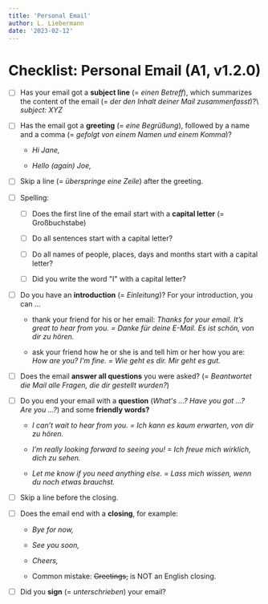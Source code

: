```yaml
---
title: 'Personal Email'
author: L. Liebermann
date: '2023-02-12'
---
```


# Checklist: Personal Email (A1, v1.2.0)

- [ ] Has your email got a **subject line** (= _einen Betreff_), which
summarizes the content of the email (= _der den Inhalt deiner Mail
zusammenfasst_)?\ _subject: XYZ_

- [ ] Has the email got a **greeting** (= _eine Begrüßung_), followed by a name
and a comma (= _gefolgt von einem Namen und einem Komma_)? 
  
     - _Hi Jane,_

     - _Hello (again) Joe,_

- [ ] Skip a line (_= überspringe eine Zeile_) after the greeting.

- [ ] Spelling:
  
     - [ ] Does the first line of the email start with a **capital letter** (=
     Großbuchstabe)
  
     - [ ] Do all sentences start with a capital letter?
  
     - [ ] Do all names of people, places, days and months start with a capital
     letter?
  
     - [ ] Did you write the word "I" with a capital letter?

- [ ] Do you have an **introduction** (= _Einleitung_)? For your introduction,
you can \...
  
     - thank your friend for his or her email: _Thanks for your email. It’s
     great to hear from you. = Danke für deine E-Mail. Es ist schön, von dir zu
     hören._
     
     - ask your friend how he or she is and tell him or her how you are: _How
     are you? I’m fine. = Wie geht es dir. Mir geht es gut._

- [ ] Does the email **answer all questions** you were asked? (= _Beantwortet
die Mail alle Fragen, die dir gestellt wurden?_)

- [ ] Do you end your email with a **question** (_What's ...? Have you got ...?
Are you ...?_) and some **friendly words?**
  
     - _I can’t wait to hear from you. = Ich kann es kaum erwarten, von dir zu
     hören._
     
     - _I’m really looking forward to seeing you! = Ich freue mich wirklich,
     dich zu sehen._
     
     - _Let me know if you need anything else. = Lass mich wissen, wenn du noch
     etwas brauchst._

- [ ] Skip a line before the closing.

- [ ] Does the email end with a **closing**, for example: 
    
    - _Bye for now,_
    
    - _See you soon,_
    
    - _Cheers,_
    
    - Common mistake: ~~Greetings,~~ is NOT an English closing.

- [ ] Did you **sign** (= _unterschrieben_) your email?

